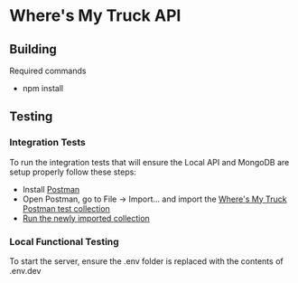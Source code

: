 # Where's My Truck API

## Building

Required commands
* npm install

## Testing

### Integration Tests

To run the integration tests that will ensure the Local API and MongoDB are setup properly follow these steps:

* Install [Postman](https://www.getpostman.com/downloads/)
* Open Postman, go to File -> Import... and import the [Where's My Truck Postman test collection](./postman/WheresMyTruck.postman_collection.json)
* [Run the newly imported collection](https://learning.getpostman.com/docs/postman/collection_runs/starting_a_collection_run/)

### Local Functional Testing

To start the server, ensure the .env folder is replaced with the contents of .env.dev